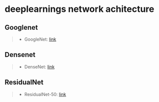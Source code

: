 # deeplearnings network achitecture


## Googlenet
> * GoogleNet: [link](http://ethereon.github.io/netscope/#/gist/a457e57805252329d188337a09d8f337)

## Densenet
> * DenseNet: [link](http://ethereon.github.io/netscope/#/gist/042dbb50a17bc7fd884e949dce0c1642)

## ResidualNet
> * ResidualNet-50: [link](http://ethereon.github.io/netscope/#/gist/fbc079ba43a3c532f156a0d4cc972ab8)
